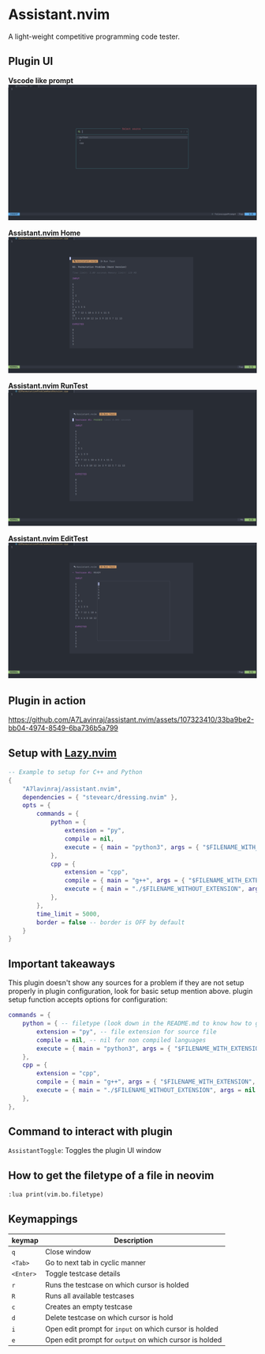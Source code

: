 # Assistant.nvim

A light-weight competitive programming code tester.

## Plugin UI

**Vscode like prompt**
![screenshot 1](./screenshots/screenshot-1.png)

**Assistant.nvim Home**
![screenshot 2](./screenshots/screenshot-2.png)

**Assistant.nvim RunTest**
![screenshot 3](./screenshots/screenshot-3.png)

**Assistant.nvim EditTest**
![screenshot 4](./screenshots/screenshot-4.png)

## Plugin in action

https://github.com/A7Lavinraj/assistant.nvim/assets/107323410/33ba9be2-bb04-4974-8549-6ba736b5a799

## Setup with [Lazy.nvim](https://github.com/folke/lazy.nvim)

```lua
-- Example to setup for C++ and Python
{
    "A7lavinraj/assistant.nvim",
    dependencies = { "stevearc/dressing.nvim" },
    opts = {
        commands = {
            python = {
                extension = "py",
                compile = nil,
                execute = { main = "python3", args = { "$FILENAME_WITH_EXTENSION" } },
            },
            cpp = {
                extension = "cpp",
                compile = { main = "g++", args = { "$FILENAME_WITH_EXTENSION", "-o", "$FILENAME_WITHOUT_EXTENSION" } },
                execute = { main = "./$FILENAME_WITHOUT_EXTENSION", args = nil },
            },
        },
        time_limit = 5000,
        border = false -- border is OFF by default
    }
}
```

## Important takeaways

This plugin doesn't show any sources for a problem if they are not setup properly in plugin configuration, look for basic setup mention above. plugin setup function accepts options for configuration:

```lua
commands = {
    python = { -- filetype (look down in the README.md to know how to get filetype of a file)
        extension = "py", -- file extension for source file
        compile = nil, -- nil for non compiled languages
        execute = { main = "python3", args = { "$FILENAME_WITH_EXTENSION" } }, -- execution command
    },
    cpp = {
        extension = "cpp",
        compile = { main = "g++", args = { "$FILENAME_WITH_EXTENSION", "-o", "$FILENAME_WITHOUT_EXTENSION" } }, -- table for compiled languages with contains main and args attributes
        execute = { main = "./$FILENAME_WITHOUT_EXTENSION", args = nil },
    },
},
```

## Command to interact with plugin

`AssistantToggle`: Toggles the plugin UI window

## How to get the filetype of a file in neovim

```vim
:lua print(vim.bo.filetype)
```

## Keymappings

| keymap    | Description                                             |
| --------- | ------------------------------------------------------- |
| `q`       | Close window                                            |
| `<Tab>`   | Go to next tab in cyclic manner                         |
| `<Enter>` | Toggle testcase details                                 |
| `r`       | Runs the testcase on which cursor is holded             |
| `R`       | Runs all available testcases                            |
| `c`       | Creates an empty testcase                               |
| `d`       | Delete testcase on which cursor is hold                 |
| `i`       | Open edit prompt for `input` on which cursor is holded  |
| `e`       | Open edit prompt for `output` on which cursor is holded |

